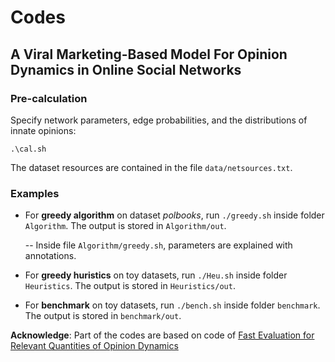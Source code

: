 # Codes

## A Viral Marketing-Based Model For Opinion Dynamics in Online Social Networks

### Pre-calculation

Specify network parameters, edge probabilities, and the distributions of innate opinions:

```.\cal.sh```

The dataset resources are contained in the file `data/netsources.txt`.

### Examples

- For **greedy algorithm** on dataset *polbooks*, run  ```./greedy.sh``` inside folder `Algorithm`. The output is stored in `Algorithm/out`.

    -- Inside file `Algorithm/greedy.sh`, parameters are explained with annotations. 

- For **greedy huristics** on toy datasets, run ```./Heu.sh``` inside folder `Heuristics`.
The output is stored in `Heuristics/out`. 

- For **benchmark** on toy datasets, run ```./bench.sh``` inside folder `benchmark`. The output is stored in `benchmark/out`. 

**Acknowledge**: Part of the codes are based on code of [Fast Evaluation for Relevant Quantities of Opinion Dynamics](https://github.com/Accelerator950113/OpinionQuantities)
